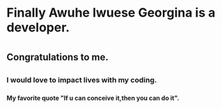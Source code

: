 <h1>Finally Awuhe Iwuese Georgina is a developer.<h1>
<h2>Congratulations to me.<h2>
<h3>I would love to impact lives with my coding.<h3>
<h4>My favorite quote "If u can conceive it,then you can do it".<h4>
